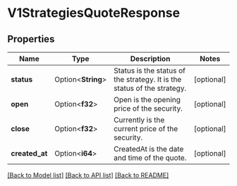 # V1StrategiesQuoteResponse

## Properties

Name | Type | Description | Notes
------------ | ------------- | ------------- | -------------
**status** | Option<**String**> | Status is the status of the strategy. It is the status of the strategy. | [optional]
**open** | Option<**f32**> | Open is the opening price of the security. | [optional]
**close** | Option<**f32**> | Currently is the current price of the security. | [optional]
**created_at** | Option<**i64**> | CreatedAt is the date and time of the quote. | [optional]

[[Back to Model list]](../README.md#documentation-for-models) [[Back to API list]](../README.md#documentation-for-api-endpoints) [[Back to README]](../README.md)


